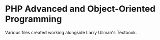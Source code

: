 PHP Advanced and Object-Oriented Programming
============================================

Various files created working alongside Larry Ullman's Textbook.
